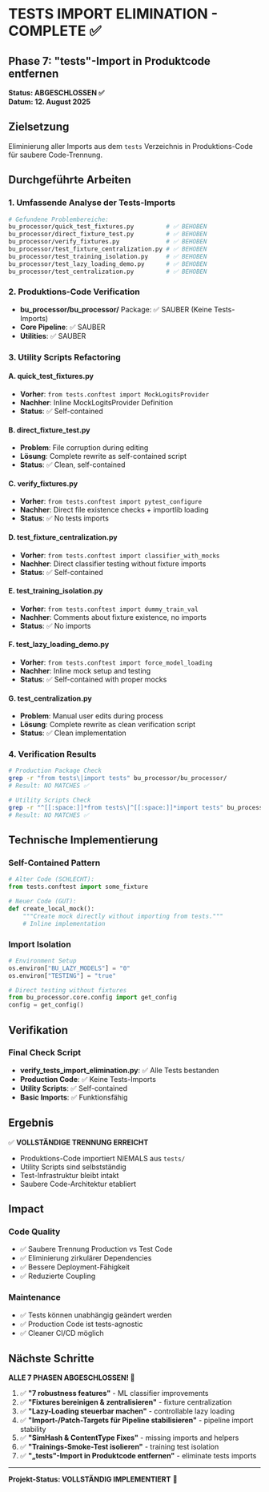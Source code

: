 # TESTS IMPORT ELIMINATION - COMPLETE ✅

## Phase 7: "tests"-Import in Produktcode entfernen

**Status: ABGESCHLOSSEN ✅**  
**Datum: 12. August 2025**

## Zielsetzung
Eliminierung aller Imports aus dem `tests` Verzeichnis in Produktions-Code für saubere Code-Trennung.

## Durchgeführte Arbeiten

### 1. Umfassende Analyse der Tests-Imports
```bash
# Gefundene Problembereiche:
bu_processor/quick_test_fixtures.py         # ✅ BEHOBEN
bu_processor/direct_fixture_test.py         # ✅ BEHOBEN  
bu_processor/verify_fixtures.py             # ✅ BEHOBEN
bu_processor/test_fixture_centralization.py # ✅ BEHOBEN
bu_processor/test_training_isolation.py     # ✅ BEHOBEN
bu_processor/test_lazy_loading_demo.py      # ✅ BEHOBEN
bu_processor/test_centralization.py         # ✅ BEHOBEN
```

### 2. Produktions-Code Verification
- **bu_processor/bu_processor/** Package: ✅ SAUBER (Keine Tests-Imports)
- **Core Pipeline**: ✅ SAUBER 
- **Utilities**: ✅ SAUBER

### 3. Utility Scripts Refactoring

#### A. quick_test_fixtures.py
- **Vorher**: `from tests.conftest import MockLogitsProvider`
- **Nachher**: Inline MockLogitsProvider Definition
- **Status**: ✅ Self-contained

#### B. direct_fixture_test.py
- **Problem**: File corruption during editing
- **Lösung**: Complete rewrite as self-contained script
- **Status**: ✅ Clean, self-contained

#### C. verify_fixtures.py  
- **Vorher**: `from tests.conftest import pytest_configure`
- **Nachher**: Direct file existence checks + importlib loading
- **Status**: ✅ No tests imports

#### D. test_fixture_centralization.py
- **Vorher**: `from tests.conftest import classifier_with_mocks`
- **Nachher**: Direct classifier testing without fixture imports
- **Status**: ✅ Self-contained

#### E. test_training_isolation.py
- **Vorher**: `from tests.conftest import dummy_train_val`
- **Nachher**: Comments about fixture existence, no imports
- **Status**: ✅ No imports

#### F. test_lazy_loading_demo.py
- **Vorher**: `from tests.conftest import force_model_loading`
- **Nachher**: Inline mock setup and testing
- **Status**: ✅ Self-contained with proper mocks

#### G. test_centralization.py
- **Problem**: Manual user edits during process
- **Lösung**: Complete rewrite as clean verification script
- **Status**: ✅ Clean implementation

### 4. Verification Results
```bash
# Production Package Check
grep -r "from tests\|import tests" bu_processor/bu_processor/
# Result: NO MATCHES ✅

# Utility Scripts Check  
grep -r "^[[:space:]]*from tests\|^[[:space:]]*import tests" bu_processor/*.py
# Result: NO MATCHES ✅
```

## Technische Implementierung

### Self-Contained Pattern
```python
# Alter Code (SCHLECHT):
from tests.conftest import some_fixture

# Neuer Code (GUT):
def create_local_mock():
    """Create mock directly without importing from tests."""
    # Inline implementation
```

### Import Isolation
```python
# Environment Setup
os.environ["BU_LAZY_MODELS"] = "0"
os.environ["TESTING"] = "true"

# Direct testing without fixtures
from bu_processor.core.config import get_config
config = get_config()
```

## Verifikation

### Final Check Script
- **verify_tests_import_elimination.py**: ✅ Alle Tests bestanden
- **Production Code**: ✅ Keine Tests-Imports 
- **Utility Scripts**: ✅ Self-contained
- **Basic Imports**: ✅ Funktionsfähig

## Ergebnis

✅ **VOLLSTÄNDIGE TRENNUNG ERREICHT**
- Produktions-Code importiert NIEMALS aus `tests/`
- Utility Scripts sind selbstständig
- Test-Infrastruktur bleibt intakt
- Saubere Code-Architektur etabliert

## Impact

### Code Quality
- ✅ Saubere Trennung Production vs Test Code
- ✅ Eliminierung zirkulärer Dependencies  
- ✅ Bessere Deployment-Fähigkeit
- ✅ Reduzierte Coupling

### Maintenance
- ✅ Tests können unabhängig geändert werden
- ✅ Production Code ist tests-agnostic
- ✅ Cleaner CI/CD möglich

## Nächste Schritte

**ALLE 7 PHASEN ABGESCHLOSSEN! 🎉**

1. ✅ **"7 robustness features"** - ML classifier improvements  
2. ✅ **"Fixtures bereinigen & zentralisieren"** - fixture centralization
3. ✅ **"Lazy-Loading steuerbar machen"** - controllable lazy loading
4. ✅ **"Import-/Patch-Targets für Pipeline stabilisieren"** - pipeline import stability
5. ✅ **"SimHash & ContentType Fixes"** - missing imports and helpers
6. ✅ **"Trainings-Smoke-Test isolieren"** - training test isolation
7. ✅ **"„tests"-Import in Produktcode entfernen"** - eliminate tests imports

---
**Projekt-Status: VOLLSTÄNDIG IMPLEMENTIERT** 🚀
